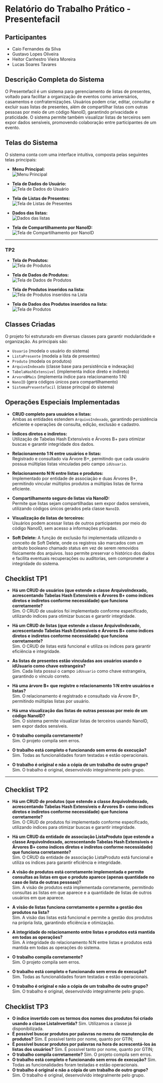 # Relatório do Trabalho Prático - Presentefacil

## Participantes
- Caio Fernandes da Silva
- Gustavo Lopes Oliveira
- Heitor Canhestro Vieira Moreira
- Lucas Soares Tavares

## Descrição Completa do Sistema

O Presentefacil é um sistema para gerenciamento de listas de presentes, voltado para facilitar a organização de eventos como aniversários, casamentos e confraternizações. Usuários podem criar, editar, consultar e excluir suas listas de presentes, além de compartilhar listas com outras pessoas por meio de um código NanoID, garantindo privacidade e praticidade. O sistema permite também visualizar listas de terceiros sem expor dados sensíveis, promovendo colaboração entre participantes de um evento.

## Telas do Sistema

O sistema conta com uma interface intuitiva, composta pelas seguintes telas principais:

- **Menu Principal:**  
  ![Menu Principal](imagens/menuPrincipal.png)

- **Tela de Dados do Usuário:**  
  ![Tela de Dados do Usuário](imagens/meusDados.png)

- **Tela de Listas de Presentes:**  
  ![Tela de Listas de Presentes](imagens/minhasListas.png)

- **Dados das listas:**  
  ![Dados das listas](imagens/listaExemplo.png)

- **Tela de Compartilhamento por NanoID:**  
  ![Tela de Compartilhamento por NanoID](imagens/buscaLista.png)

---
### TP2 

- **Tela de Produtos:**  
  ![Tela de Produtos](imagens/tela_produtos.png)

- **Tela de Dados de Produtos:**  
  ![Tela de Dados de Produtos](imagens/tela_dadosproduto.png)

- **Tela de Produtos inseridos na lista:**  
  ![Tela de Produtos inseridos na Lista](imagens/tela_produtolista.png)

- **Tela de Dados dos Produtos inseridos na lista:**  
  ![Tela de Produtos](imagens/tela_detalhesprodutolista.png)

## Classes Criadas

O projeto foi estruturado em diversas classes para garantir modularidade e organização. As principais são:

- `Usuario` (modela o usuário do sistema)
- `ListaPresente` (modela a lista de presentes)
- `Produto` (modela os produtos)
- `ArquivoIndexado` (classe base para persistência e indexação)
- `TabelaHashExtensivel` (implementa índice direto e indireto)
- `ArvoreBMais` (implementa índice para relacionamento 1:N)
- `NanoID` (gera códigos únicos para compartilhamento)
- `SistemaPresentefacil` (classe principal do sistema)

## Operações Especiais Implementadas

- **CRUD completo para usuários e listas:**  
  Ambas as entidades estendem `ArquivoIndexado`, garantindo persistência eficiente e operações de consulta, edição, exclusão e cadastro.

- **Índices diretos e indiretos:**  
  Utilização de Tabelas Hash Extensíveis e Árvores B+ para otimizar buscas e garantir integridade dos dados.

- **Relacionamento 1:N entre usuários e listas:**  
  Registrado e consultado via Árvore B+, permitindo que cada usuário possua múltiplas listas vinculadas pelo campo `idUsuario`.

- **Relacionamento N:N entre listas e produtos:**  
  Implementado por entidade de associação e duas Árvores B+, permitindo vincular múltiplos produtos a múltiplas listas de forma eficiente.

- **Compartilhamento seguro de listas via NanoID:**  
  Permite que listas sejam compartilhadas sem expor dados sensíveis, utilizando códigos únicos gerados pela classe `NanoID`.

- **Visualização de listas de terceiros:**  
  Usuários podem acessar listas de outros participantes por meio do código NanoID, sem acesso a informações privadas.

- **Soft Delete:**
  A função de exclusão foi implementada utilizando o conceito de Soft Delete, onde os registros são marcados com um atributo booleano chamado status em vez de serem removidos fisicamente dos arquivos. Isso permite preservar o histórico dos dados e facilita eventuais recuperações ou auditorias, sem comprometer a integridade do sistema.

## Checklist TP1

- **Há um CRUD de usuários (que estende a classe ArquivoIndexado, acrescentando Tabelas Hash Extensíveis e Árvores B+ como índices diretos e indiretos conforme necessidade) que funciona corretamente?**  
  Sim. O CRUD de usuários foi implementado conforme especificado, utilizando índices para otimizar buscas e garantir integridade.

- **Há um CRUD de listas (que estende a classe ArquivoIndexado, acrescentando Tabelas Hash Extensíveis e Árvores B+ como índices diretos e indiretos conforme necessidade) que funciona corretamente?**  
  Sim. O CRUD de listas está funcional e utiliza os índices para garantir eficiência e integridade.

- **As listas de presentes estão vinculadas aos usuários usando o idUsuario como chave estrangeira?**  
  Sim. Cada lista possui o campo `idUsuario` como chave estrangeira, garantindo o vínculo correto.

- **Há uma árvore B+ que registre o relacionamento 1:N entre usuários e listas?**  
  Sim. O relacionamento é registrado e consultado via Árvore B+, permitindo múltiplas listas por usuário.

- **Há uma visualização das listas de outras pessoas por meio de um código NanoID?**  
  Sim. O sistema permite visualizar listas de terceiros usando NanoID, sem expor dados sensíveis.

- **O trabalho compila corretamente?**  
  Sim. O projeto compila sem erros.

- **O trabalho está completo e funcionando sem erros de execução?**  
  Sim. Todas as funcionalidades foram testadas e estão operacionais.

- **O trabalho é original e não a cópia de um trabalho de outro grupo?**  
  Sim. O trabalho é original, desenvolvido integralmente pelo grupo.

---
## Checklist TP2

- **Há um CRUD de produtos (que estende a classe ArquivoIndexado, acrescentando Tabelas Hash Extensíveis e Árvores B+ como índices diretos e indiretos conforme necessidade) que funciona corretamente?**  
  Sim. O CRUD de produtos foi implementado conforme especificado, utilizando índices para otimizar buscas e garantir integridade.

- **Há um CRUD da entidade de associação ListaProduto (que estende a classe ArquivoIndexado, acrescentando Tabelas Hash Extensíveis e Árvores B+ como índices diretos e indiretos conforme necessidade) que funciona corretamente?**  
  Sim. O CRUD da entidade de associação ListaProduto está funcional e utiliza os índices para garantir eficiência e integridade.

- **A visão de produtos está corretamente implementada e permite consultas as listas em que o produto aparece (apenas quantidade no caso de lista de outras pessoas)?**  
  Sim. A visão de produtos está implementada corretamente, permitindo consultas as listas em que aparece e a quantidade de listas de outros usuários em que aparece.

- **A visão de listas funciona corretamente e permite a gestão dos produtos na lista?**  
  Sim. A visão das listas está funcional e permite a gestão dos produtos na própria lista, garantindo eficiência e otimização.

- **A integridade do relacionamento entre listas e produtos está mantida em todas as operações?**  
  Sim. A integridade do relacionamento N:N entre listas e produtos está mantida em todas as operações do sistema.

- **O trabalho compila corretamente?**  
  Sim. O projeto compila sem erros.

- **O trabalho está completo e funcionando sem erros de execução?**  
  Sim. Todas as funcionalidades foram testadas e estão operacionais.

- **O trabalho é original e não a cópia de um trabalho de outro grupo?**  
  Sim. O trabalho é original, desenvolvido integralmente pelo grupo.
## Checklist TP3
- **O índice invertido com os termos dos nomes dos produtos foi criado usando a classe ListaInvertida?**
  Sim. Utilizamos a classe já disponibilizada.
- **É possível buscar produtos por palavras no menu de manutenção de produtos?**
  Sim. É possível tanto por nome, quanto por GTIN;
- **É possível buscar produtos por palavras na hora de acrescentá-los às listas dos usuários?**
  Sim. É possível tanto por nome, quanto por GTIN;
- **O trabalho compila corretamente?**
  Sim. O projeto compila sem erros.
- **O trabalho está completo e funcionando sem erros de execução?**
  Sim. Todas as funcionalidades foram testadas e estão operacionais.
- **O trabalho é original e não a cópia de um trabalho de outro grupo?**
  Sim. O trabalho é original, desenvolvido integralmente pelo grupo.